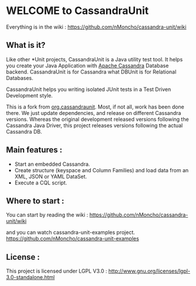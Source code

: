 WELCOME to CassandraUnit
========================

Everything is in the wiki : 
https://github.com/nMoncho/cassandra-unit/wiki

What is it?
-----------
Like other *Unit projects, CassandraUnit is a Java utility test tool.
It helps you create your Java Application with [Apache Cassandra](http://cassandra.apache.org) Database backend.
CassandraUnit is for Cassandra what DBUnit is for Relational Databases.

CassandraUnit helps you writing isolated JUnit tests in a Test Driven Development style.

This is a fork from [org.cassandraunit](https://github.com/jsevellec/cassandra-unit). Most, if not all, work
has been done there. We just update dependencies, and release on different Cassandra versions. Whereas the
original development released versions following the Cassandra Java Driver, this project releases versions
following the actual Cassandra DB.

Main features :
---------------
- Start an embedded Cassandra.
- Create structure (keyspace and Column Families) and load data from an XML, JSON or YAML DataSet.
- Execute a CQL script.

Where to start :
----------------
You can start by reading the wiki : 
https://github.com/nMoncho/cassandra-unit/wiki

and you can watch cassandra-unit-examples project.
https://github.com/nMoncho/cassandra-unit-examples

License :
---------
This project is licensed under LGPL V3.0 :
http://www.gnu.org/licenses/lgpl-3.0-standalone.html


